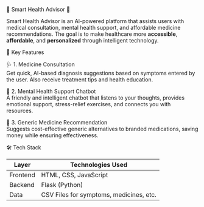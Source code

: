🧠 Smart Health Advisor 💊

Smart Health Advisor is an AI-powered platform that assists users with medical consultation, mental health support, and affordable medicine recommendations. The goal is to make healthcare more **accessible**, **affordable**, and **personalized** through intelligent technology.

🌟 Key Features

🩺 1. Medicine Consultation  
Get quick, AI-based diagnosis suggestions based on symptoms entered by the user. Also receive treatment tips and health education.

🧠 2. Mental Health Support Chatbot  
A friendly and intelligent chatbot that listens to your thoughts, provides emotional support, stress-relief exercises, and connects you with resources.

💊 3. Generic Medicine Recommendation  
Suggests cost-effective generic alternatives to branded medications, saving money while ensuring effectiveness.

🛠️ Tech Stack

| Layer      | Technologies Used                   |
|------------|--------------------------------------|
| Frontend   | HTML, CSS, JavaScript                |
| Backend    | Flask (Python)                       |
| Data       | CSV Files for symptoms, medicines, etc.|
